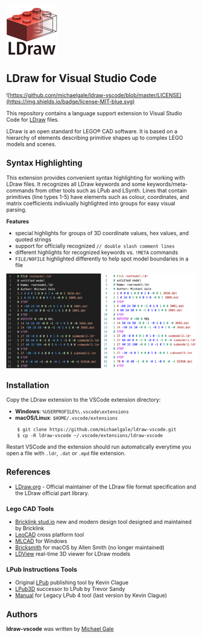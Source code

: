 ![Logo](./images/icon.png)

# LDraw for Visual Studio Code 

![https://github.com/michaelgale/ldraw-vscode/blob/master/LICENSE](https://img.shields.io/badge/license-MIT-blue.svg)


This repository contains a language support extension to Visual Studio Code for [LDraw](https://www.ldraw.org) files.

LDraw is an open standard for LEGO® CAD software.  It is based on a hierarchy of elements describing primitive shapes up to complex LEGO models and scenes. 

## Syntax Highlighting

This extension provides convenient syntax highlighting for working with LDraw files.  It recognizes all LDraw keywords and some keywords/meta-commands from other tools such as LPub and LSynth.  Lines that contain primitives (line types 1-5) have elements such as colour, coordinates, and matrix coefficients indiviually highlighted into groups for easy visual parsing.

**Features**

- special highlights for groups of 3D coordinate values, hex values, and quoted strings
- support for officially recognized `// double slash comment lines`
- different highlights for recognized keywords vs. `!META` commands
- `FILE/NOFILE` highlighted differently to help spot model boundaries in a file

![Sample](./images/sample.png)


## Installation

Copy the LDraw extension to the VSCode extension directory:

- **Windows**: `%USERPROFILE%\.vscode\extensions`
- **macOS/Linux**: `$HOME/.vscode/extensions`

```shell
    $ git clone https://github.com/michaelgale/ldraw-vscode.git
    $ cp -R ldraw-vscode ~/.vscode/extensions/ldraw-vscode
```

Restart VSCode and the extension should run automatically everytime you open a file with `.ldr`, `.dat` or `.mpd` file extension.

## References

- [LDraw.org](https://www.ldraw.org) - Official maintainer of the LDraw file format specification and the LDraw official part library.

### Lego CAD Tools

- [Bricklink stud.io](https://www.bricklink.com/v3/studio/download.page) new and modern design tool designed and maintained by Bricklink
- [LeoCAD](https://www.leocad.org) cross platform tool
- [MLCAD](http://mlcad.lm-software.com) for Windows
- [Bricksmith](http://bricksmith.sourceforge.net) for macOS by Allen Smith (no longer maintained)
- [LDView](http://ldview.sourceforge.net) real-time 3D viewer for LDraw models

### LPub Instructions Tools

- Original [LPub](http://lpub.binarybricks.nl) publishing tool by Kevin Clague
- [LPub3D](https://trevorsandy.github.io/lpub3d/) successor to LPub by Trevor Sandy
- [Manual](https://sites.google.com/site/workingwithlpub/lpub-4) for Legacy LPub 4 tool (last version by Kevin Clague)

## Authors

**ldraw-vscode** was written by [Michael Gale](https://github.com/michaelgale)
